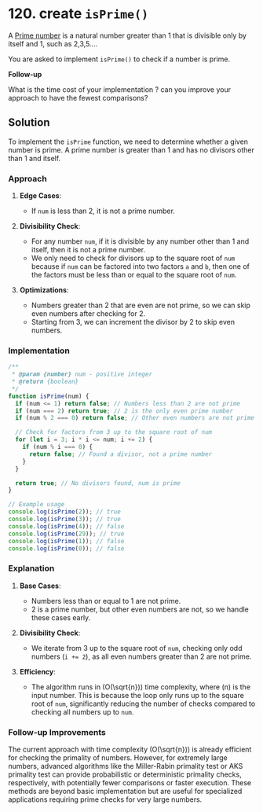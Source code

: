 # 120. create `isPrime()`

A [Prime number](https://en.wikipedia.org/wiki/Prime_number) is a natural number greater than 1 that is divisible only by itself and 1, such as 2,3,5....

You are asked to implement `isPrime()` to check if a number is prime.

**Follow-up**

What is the time cost of your implementation ? can you improve your approach to have the fewest comparisons?

## Solution

To implement the `isPrime` function, we need to determine whether a given number is prime. A prime number is greater than 1 and has no divisors other than 1 and itself.

### Approach

1. **Edge Cases**:
   - If `num` is less than 2, it is not a prime number.

2. **Divisibility Check**:
   - For any number `num`, if it is divisible by any number other than 1 and itself, then it is not a prime number.
   - We only need to check for divisors up to the square root of `num` because if `num` can be factored into two factors `a` and `b`, then one of the factors must be less than or equal to the square root of `num`.

3. **Optimizations**:
   - Numbers greater than 2 that are even are not prime, so we can skip even numbers after checking for 2.
   - Starting from 3, we can increment the divisor by 2 to skip even numbers.

### Implementation

```javascript
/**
 * @param {number} num - positive integer
 * @return {boolean}
 */
function isPrime(num) {
  if (num <= 1) return false; // Numbers less than 2 are not prime
  if (num === 2) return true; // 2 is the only even prime number
  if (num % 2 === 0) return false; // Other even numbers are not prime

  // Check for factors from 3 up to the square root of num
  for (let i = 3; i * i <= num; i += 2) {
    if (num % i === 0) {
      return false; // Found a divisor, not a prime number
    }
  }

  return true; // No divisors found, num is prime
}

// Example usage
console.log(isPrime(2)); // true
console.log(isPrime(3)); // true
console.log(isPrime(4)); // false
console.log(isPrime(29)); // true
console.log(isPrime(1)); // false
console.log(isPrime(0)); // false
```

### Explanation

1. **Base Cases**:
   - Numbers less than or equal to 1 are not prime.
   - 2 is a prime number, but other even numbers are not, so we handle these cases early.

2. **Divisibility Check**:
   - We iterate from 3 up to the square root of `num`, checking only odd numbers (`i += 2`), as all even numbers greater than 2 are not prime.

3. **Efficiency**:
   - The algorithm runs in \(O(\sqrt{n})\) time complexity, where \(n\) is the input number. This is because the loop only runs up to the square root of `num`, significantly reducing the number of checks compared to checking all numbers up to `num`.

### Follow-up Improvements

The current approach with time complexity \(O(\sqrt{n})\) is already efficient for checking the primality of numbers. However, for extremely large numbers, advanced algorithms like the Miller-Rabin primality test or AKS primality test can provide probabilistic or deterministic primality checks, respectively, with potentially fewer comparisons or faster execution. These methods are beyond basic implementation but are useful for specialized applications requiring prime checks for very large numbers.

